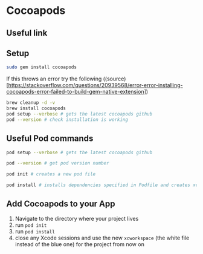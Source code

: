 # Cocoapods
## Useful link

## Setup

```bash
sudo gem install cocoapods
```
If this throws an error try the following ((source)[https://stackoverflow.com/questions/20939568/error-error-installing-cocoapods-error-failed-to-build-gem-native-extension])
```bash
brew cleanup -d -v
brew install cocoapods
pod setup --verbose # gets the latest cocoapods github
pod --version # check installation is working
```
## Useful Pod commands
```bash
pod setup --verbose # gets the latest cocoapods github
```
```bash
pod --version # get pod version number
```
```bash
pod init # creates a new pod file
```
```bash
pod install # installs dependencies specified in Podfile and creates xcworkspace
```

## Add Cocoapods to your App
1. Navigate to the directory where your project lives
1. run `pod init`
1. run `pod install`
1. close any Xcode sessions and use the new `xcworkspace` (the white file instead of the blue one) for the project from now on